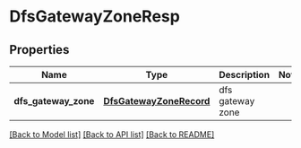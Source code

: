 # DfsGatewayZoneResp

## Properties
Name | Type | Description | Notes
------------ | ------------- | ------------- | -------------
**dfs_gateway_zone** | [**DfsGatewayZoneRecord**](DfsGatewayZoneRecord.md) | dfs gateway zone | 

[[Back to Model list]](../README.md#documentation-for-models) [[Back to API list]](../README.md#documentation-for-api-endpoints) [[Back to README]](../README.md)


